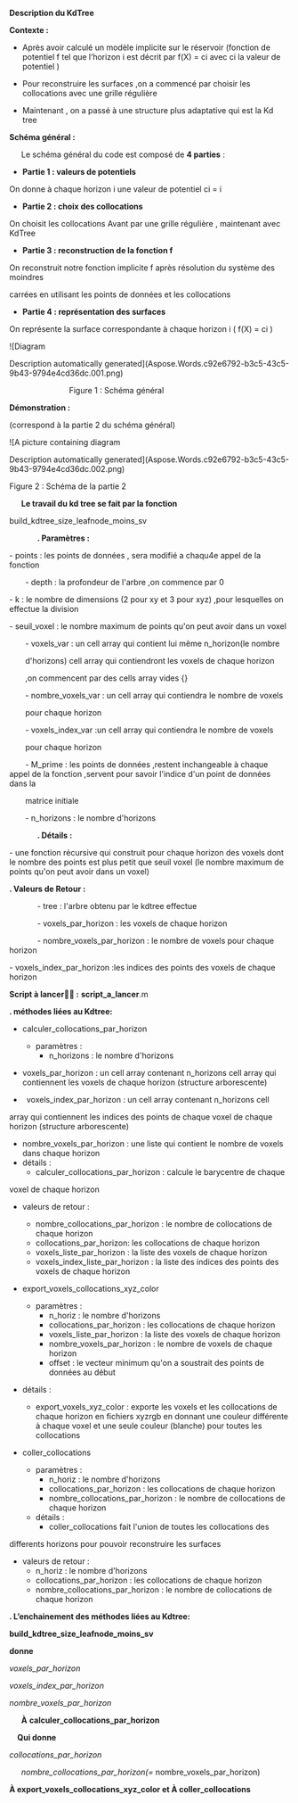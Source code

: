 ﻿**Description du KdTree** 



**Contexte :**

- Après avoir calculé un modèle implicite sur le réservoir (fonction de potentiel  f  tel que l’horizon i est décrit par f(X) = ci avec ci la valeur de potentiel )

- Pour reconstruire les surfaces ,on a commencé par choisir les collocations avec une grille régulière 

- Maintenant , on a passé à une structure plus adaptative qui est la Kd tree 




**Schéma général :**

`	`Le schéma général du code est composé de **4 parties** :

- **Partie 1 : valeurs de potentiels**

On donne à chaque horizon i une valeur de potentiel ci = i 

- **Partie 2 : choix des collocations** 

On choisit les collocations Avant par une grille régulière , maintenant avec KdTree

- **Partie 3 : reconstruction de la fonction f** 

On reconstruit notre fonction implicite f  après résolution du système des moindres 

carrées en utilisant les points de données et les collocations 

- **Partie 4 : représentation des surfaces** 

On représente la surface correspondante à chaque horizon i ( f(X) = ci )
















![Diagram

Description automatically generated](Aspose.Words.c92e6792-b3c5-43c5-9b43-9794e4cd36dc.001.png)

`				`Figure 1 : Schéma général



**Démonstration :**

(correspond à la partie 2 du schéma général)

![A picture containing diagram

Description automatically generated](Aspose.Words.c92e6792-b3c5-43c5-9b43-9794e4cd36dc.002.png)

Figure 2 : Schéma de la partie 2

`	`**Le travail du kd tree se fait par la fonction**  

build\_kdtree\_size\_leafnode\_moins\_sv

`    	`**. Paramètres :**

\- points : les points de données , sera modifié a chaqu4e appel de la fonction  

`    `- depth : la profondeur de l'arbre ,on commence par 0 

\- k : le nombre de dimensions (2 pour xy et 3 pour xyz) ,pour lesquelles on effectue la division

\- seuil\_voxel : le nombre maximum de points qu'on peut avoir dans un voxel 



`    `- voxels\_var : un cell array qui contient lui même n\_horizon(le nombre

`    `d'horizons) cell array qui contiendront les voxels de chaque horizon

`    `,on commencent par des cells array vides {}



`    `- nombre\_voxels\_var : un cell array qui contiendra le nombre de voxels

`    `pour chaque horizon 



`    `- voxels\_index\_var :un cell array qui contiendra le nombre de voxels

`    `pour chaque horizon



`    `- M\_prime : les points de données ,restent inchangeable à chaque appel de       la fonction ,servent pour savoir l'indice d'un point de données dans la

`    `matrice initiale 

`    `- n\_horizons : le nombre d'horizons 

`    	`**. Détails :**

\- une fonction récursive qui construit pour chaque horizon des voxels dont le nombre des points est plus petit que seuil voxel (le nombre maximum de points qu'on peut avoir dans un voxel) 

**. Valeurs de Retour :**

`    	`- tree : l'arbre obtenu par le kdtree effectue 

`    	`- voxels\_par\_horizon : les voxels de chaque horizon 

`    	`- nombre\_voxels\_par\_horizon : le nombre de voxels pour chaque horizon 

\- voxels\_index\_par\_horizon :les indices des points des voxels de chaque horizon 


**Script à lancer :** **script\_a\_lancer**.m

**. méthodes liées au Kdtree:**

- calculer\_collocations\_par\_horizon
  - paramètres :
    - n\_horizons : le nombre d'horizons 



- voxels\_par\_horizon : un cell array contenant n\_horizons cell array qui contiennent les voxels de chaque horizon (structure arborescente)



- ` `voxels\_index\_par\_horizon : un cell array contenant n\_horizons cell

array qui contiennent les indices des points de chaque voxel de chaque horizon (structure arborescente)



- nombre\_voxels\_par\_horizon : une liste qui contient le nombre de voxels dans chaque horizon
- détails :
  - calculer\_collocations\_par\_horizon : calcule le barycentre de chaque

voxel de chaque horizon

- valeurs de retour :
  - nombre\_collocations\_par\_horizon : le nombre de collocations de chaque horizon
  - collocations\_par\_horizon: les collocations de chaque horizon
  - voxels\_liste\_par\_horizon : la liste des voxels de chaque horizon
  - voxels\_index\_liste\_par\_horizon : la liste des indices des points des voxels de chaque horizon

- export\_voxels\_collocations\_xyz\_color
  - paramètres :
    - n\_horiz : le nombre d'horizons 
    - collocations\_par\_horizon : les collocations de chaque horizon 
    - voxels\_liste\_par\_horizon : la liste des voxels de chaque horizon 
    - nombre\_voxels\_par\_horizon : le nombre de voxels de chaque horizon 
    - offset : le vecteur minimum qu'on a soustrait des points de données au début 

- détails :
  - export\_voxels\_xyz\_color : exporte les voxels et les collocations de chaque horizon en fichiers xyzrgb en donnant une couleur différente à chaque voxel et une seule couleur (blanche) pour toutes les collocations 


- coller\_collocations
  - paramètres :
    - n\_horiz : le nombre d'horizons
    - collocations\_par\_horizon : les collocations de chaque horizon
    - nombre\_collocations\_par\_horizon : le nombre de collocations de chaque horizon
  - détails :
    - coller\_collocations fait l'union de toutes les collocations des

differents horizons pour pouvoir reconstruire les surfaces

- valeurs de retour :
  - n\_horiz : le nombre d'horizons
  - collocations\_par\_horizon : les collocations de chaque horizon
  - nombre\_collocations\_par\_horizon : le nombre de collocations de chaque horizon


**. L’enchainement des méthodes liées au Kdtree:**

**build\_kdtree\_size\_leafnode\_moins\_sv**

**donne** 

*voxels\_par\_horizon*

*voxels\_index\_par\_horizon*

*nombre\_voxels\_par\_horizon*

`   `**À** 				**calculer\_collocations\_par\_horizon**

`  `**Qui donne** 



*collocations\_par\_horizon*

`	`*nombre\_collocations\_par\_horizon(=* nombre\_voxels\_par\_horizon)

**À 	export\_voxels\_collocations\_xyz\_color et À coller\_collocations**




